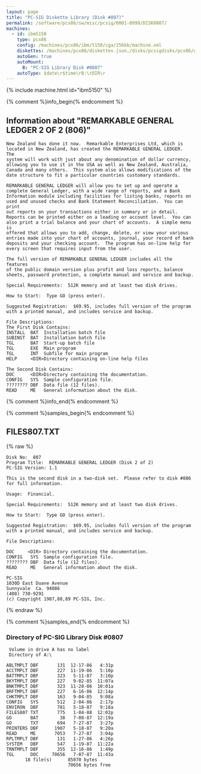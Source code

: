 ```yaml
---
layout: page
title: "PC-SIG Diskette Library (Disk #807)"
permalink: /software/pcx86/sw/misc/pcsig/0001-0999/DISK0807/
machines:
  - id: ibm5150
    type: pcx86
    config: /machines/pcx86/ibm/5150/cga/256kb/machine.xml
    diskettes: /machines/pcx86/diskettes.json,/disks/pcsigdisks/pcx86/diskettes.json
    autoGen: true
    autoMount:
      B: "PC-SIG Library Disk #0807"
    autoType: $date\r$time\rB:\rDIR\r
---
```


{% include machine.html id="ibm5150" %}

{% comment %}info_begin{% endcomment %}

## Information about "REMARKABLE GENERAL LEDGER 2 OF 2 (806)"

    New Zealand has done it now.  Remarkable Enterprises Ltd, which is
    located in New Zealand, has created the REMARKABLE GENERAL LEDGER.  The
    system will work with just about any denomination of dollar currency,
    allowing you to use it in the USA as well as New Zealand, Australia,
    Canada and many others.  This system also allows modifications of the
    date structure to fit a particular countries customary standards.
    
    REMARKABLE GENERAL LEDGER will allow you to set up and operate a
    complete General Ledger, with a wide range of reports, and a Bank
    Information module including facilities for listing banks, reports on
    used and unused checks and Bank Statement Reconciliation.  You can print
    out reports on your transactions either in summary or in detail.
    Reports can be printed either on a leading or account level.  You can
    also print a trial balance and your chart of accounts.  A simple menu is
    offered that allows you to add, change, delete, or view your various
    entries made into your chart of accounts, journal, your record of bank
    deposits and your checking account.  The program has on-line help for
    every screen that requires input from the user.
    
    The full version of REMARKABLE GENERAL LEDGER includes all the features
    of the public domain version plus profit and loss reports, balance
    sheets, password protection, a complete manual and service and backup.
    
    Special Requirements:  512K memory and at least two disk drives.
    
    How to Start:  Type GO (press enter).
    
    Suggested Registration:  $69.95, includes full version of the program
    with a printed manual, and includes service and backup.
    
    File Descriptions:
    The First Disk Contains:
    INSTALL  BAT  Installation batch file
    SUBINST  BAT  Installation batch file
    TGL      BAT  Start-up batch file
    TGL      EXE  Main program
    TGL      INT  Subfile for main program
    HELP     <DIR>Directory containing on-line help files
    
    The Second Disk Contains:
    DOC      <DIR>Directory containing the documentation.
    CONFIG   SYS  Sample configuration file.
    ???????? DBF  Data file (12 files).
    READ     ME   General information about the disk.
{% comment %}info_end{% endcomment %}

{% comment %}samples_begin{% endcomment %}

## FILES807.TXT

{% raw %}
```
Disk No:  807
Program Title:  REMARKABLE GENERAL LEDGER (Disk 2 of 2)
PC-SIG Version: 1.1

This is the second disk in a two-disk set.  Please refer to disk #806
for full information.

Usage:  Financial.

Special Requirements:  512K memory and at least two disk drives.

How to Start:  Type GO (press enter).

Suggested Registration:  $69.95, includes full version of the program
with a printed manual, and includes service and backup.

File Descriptions:

DOC     <DIR> Directory containing the documentation.
CONFIG   SYS  Sample configuration file.
???????? DBF  Data file (12 files).
READ     ME   General information about the disk.

PC-SIG
1030D East Duane Avenue
Sunnyvale  Ca. 94086
(408) 730-9291
(c) Copyright 1987,88,89 PC-SIG, Inc.

```
{% endraw %}

{% comment %}samples_end{% endcomment %}

### Directory of PC-SIG Library Disk #0807

     Volume in drive A has no label
     Directory of A:\

    ABLTMPLT DBF       131  12-17-86   4:31p
    ACCTMPLT DBF       227  11-19-86   5:10p
    BATTMPLT DBF       323   5-11-87   3:10p
    BKYTMPLT DBF       227   9-02-85  11:07a
    BNKTMPLT DBF       323  11-28-86  10:01a
    BRFTMPLT DBF       227   6-16-86  12:14p
    CHKTMPLT DBF       163   9-04-85   9:08a
    CONFIG   SYS       512   2-04-86   2:17p
    ENVIRON  DBF       781   5-18-87   9:18a
    FILES807 TXT       775   1-04-88  12:02p
    GO       BAT        38   7-08-87  12:19a
    GO       TXT       694   7-27-87   3:27p
    PRINTERS DBF      1907   5-18-87   9:20a
    READ     ME       7053   7-27-87   3:04p
    RPLTMPLT DBF       131   1-27-86   4:26p
    SYSTEM   DBF       547   1-19-87  11:22a
    TRNTMPLT DBF       355  12-16-86   1:49p
    TGL      DOC     70656   7-07-87  11:43a
           18 file(s)      85070 bytes
                           70656 bytes free
